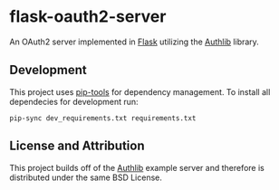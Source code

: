 # flask-oauth2-server

An OAuth2 server implemented in [Flask] utilizing the [Authlib] library.

## Development

This project uses [pip-tools] for dependency management. To install all dependecies for development run:

```
pip-sync dev_requirements.txt requirements.txt
```

## License and Attribution

This project builds off of the [Authlib] example server and therefore is distributed under the same BSD License.


[pip-tools]: https://github.com/jazzband/pip-tools
[Flask]: http://flask.pocoo.org/
[Authlib]: https://authlib.org/